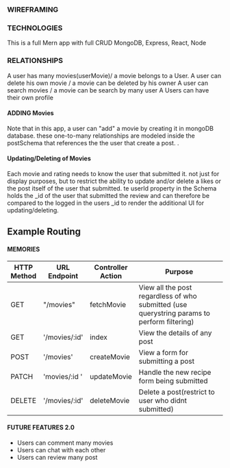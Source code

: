 ### WIREFRAMING
<!-- ![alt text](./client/movieflick/public/memories.png) -->


### TECHNOLOGIES
This is a full Mern app  with full CRUD
MongoDB, Express, React, Node

### RELATIONSHIPS
A user has many movies(userMovie)/ a movie belongs to a User.
A user can delete his own  movie / a movie can be deleted by his owner
A user can search movies / a movie can be search by many user 
A Users can have their own profile 

#### ADDING Movies

Note that in this app, a user can "add" a movie by creating it in mongoDB database. these one-to-many relationships are modeled inside the postSchema that references the  the user that create a post.
.

#### Updating/Deleting of Movies

Each movie and rating needs to know the user that submitted it. not just for display purposes, but to restrict the ability to update and/or delete a likes or the post itself of the user that submitted. te userId property in the  Schema holds the _id of the user that submitted the review and can therefore be compared to the logged in the users  _id to render the additional UI for updating/deleting.


## Example Routing

#### MEMORIES

|HTTP<br>Method|URL<br>Endpoint|Controller<br>Action|Purpose|
|---|---|---|---|
| GET | "/movies" | fetchMovie | View all the post regardless of who submitted (use querystring params to perform filtering) |
| GET | '/movies/:id' |  index | View the details of any post |
| POST | '/movies' | createMovie | View a form for submitting a post |
| PATCH | 'movies/:id '| updateMovie | Handle the new recipe form being submitted |
| DELETE | '/movies/:id'| deleteMovie | Delete a post(restrict to user who didnt submitted) |


#### FUTURE FEATURES 2.0
- Users can comment many movies 
- Users can chat with each other
- Users can review many post 